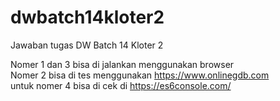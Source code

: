 # dwbatch14kloter2
Jawaban tugas DW Batch 14 Kloter 2

Nomer 1 dan 3 bisa di jalankan menggunakan browser <br>
Nomer 2 bisa di tes menggunakan https://www.onlinegdb.com  
untuk nomer 4 bisa di cek di https://es6console.com/
